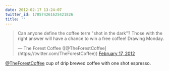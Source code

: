 ```yaml
---
date: 2012-02-17 13:24:07
twitter_id: 170574261625421826
title: ''
---
```


<blockquote class="twitter-tweet"><p lang="en" dir="ltr">Can anyone define the coffee term &quot;shot in the dark&quot;? Those with the right answer will have a chance to win a free coffee! Drawing Monday.</p>&mdash; The Forest Coffee ([@TheForestCoffee](https://twitter.com/TheForestCoffee)) <a href="https://twitter.com/TheForestCoffee/status/170552097387978753?ref_src=twsrc%5Etfw">February 17, 2012</a></blockquote>
<script async src="https://platform.twitter.com/widgets.js" charset="utf-8"></script>

[@TheForestCoffee](https://twitter.com/TheForestCoffee) cup of drip brewed coffee with one shot espresso.
